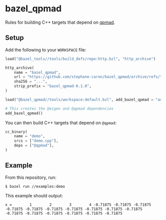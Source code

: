 # bazel_qpmad

Rules for building C++ targets that depend on [qpmad](https://github.com/asherikov/qpmad).

## Setup

Add the following to your ``WORKSPACE`` file:

```python
load("@bazel_tools//tools/build_defs/repo:http.bzl", "http_archive")

http_archive(
    name = "bazel_qpmad",
    url = "https://github.com/stephane-caron/bazel_qpmad/archive/refs/tags/v0.1.0.tar.gz",
    sha256 = "...",
    strip_prefix = "bazel_qpmad-0.1.0",
)

load("@bazel_qpmad//tools/workspace:default.bzl", add_bazel_qpmad = "add_default_repositories")

# This creates the @eigen and @qpmad dependencies
add_bazel_qpmad()
```

You can then build C++ targets that depend on ``@qpmad``:

```python
cc_binary(
    name = "demo",
    srcs = ["demo.cpp"],
    deps = ["@qpmad"],
)
```

## Example

From this repository, run:

```console
$ bazel run //examples:demo
```

This example should output:

```
x =        1        2        3        4 -0.71875 -0.71875 -0.71875 -0.71875 -0.71875 -0.71875 -0.71875 -0.71875 -0.71875 -0.71875 -0.71875 -0.71875 -0.71875 -0.71875 -0.71875 -0.71875
```
